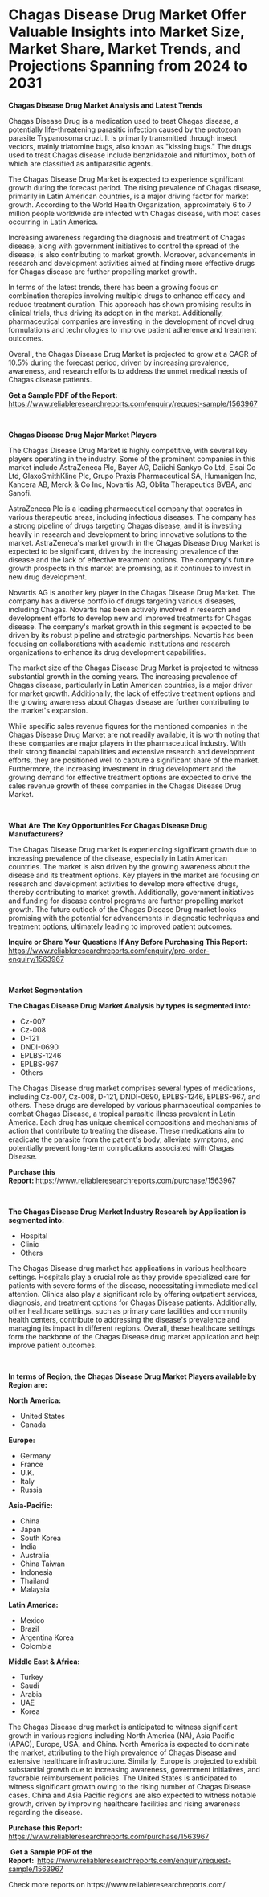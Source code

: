 <p><h1>Chagas Disease Drug Market Offer Valuable Insights into Market Size, Market Share, Market Trends, and Projections Spanning from 2024 to 2031</h1></p><p><strong>Chagas Disease Drug Market Analysis and Latest Trends</strong></p>
<p><p>Chagas Disease Drug is a medication used to treat Chagas disease, a potentially life-threatening parasitic infection caused by the protozoan parasite Trypanosoma cruzi. It is primarily transmitted through insect vectors, mainly triatomine bugs, also known as "kissing bugs." The drugs used to treat Chagas disease include benznidazole and nifurtimox, both of which are classified as antiparasitic agents.</p><p>The Chagas Disease Drug Market is expected to experience significant growth during the forecast period. The rising prevalence of Chagas disease, primarily in Latin American countries, is a major driving factor for market growth. According to the World Health Organization, approximately 6 to 7 million people worldwide are infected with Chagas disease, with most cases occurring in Latin America.</p><p>Increasing awareness regarding the diagnosis and treatment of Chagas disease, along with government initiatives to control the spread of the disease, is also contributing to market growth. Moreover, advancements in research and development activities aimed at finding more effective drugs for Chagas disease are further propelling market growth.</p><p>In terms of the latest trends, there has been a growing focus on combination therapies involving multiple drugs to enhance efficacy and reduce treatment duration. This approach has shown promising results in clinical trials, thus driving its adoption in the market. Additionally, pharmaceutical companies are investing in the development of novel drug formulations and technologies to improve patient adherence and treatment outcomes.</p><p>Overall, the Chagas Disease Drug Market is projected to grow at a CAGR of 10.5% during the forecast period, driven by increasing prevalence, awareness, and research efforts to address the unmet medical needs of Chagas disease patients.</p></p>
<p><strong>Get a Sample PDF of the Report:&nbsp;</strong> <a href="https://www.reliableresearchreports.com/enquiry/request-sample/1563967">https://www.reliableresearchreports.com/enquiry/request-sample/1563967</a></p>
<p>&nbsp;</p>
<p><strong>Chagas Disease Drug Major Market Players</strong></p>
<p><p>The Chagas Disease Drug Market is highly competitive, with several key players operating in the industry. Some of the prominent companies in this market include AstraZeneca Plc, Bayer AG, Daiichi Sankyo Co Ltd, Eisai Co Ltd, GlaxoSmithKline Plc, Grupo Praxis Pharmaceutical SA, Humanigen Inc, Kancera AB, Merck & Co Inc, Novartis AG, Oblita Therapeutics BVBA, and Sanofi.</p><p>AstraZeneca Plc is a leading pharmaceutical company that operates in various therapeutic areas, including infectious diseases. The company has a strong pipeline of drugs targeting Chagas disease, and it is investing heavily in research and development to bring innovative solutions to the market. AstraZeneca's market growth in the Chagas Disease Drug Market is expected to be significant, driven by the increasing prevalence of the disease and the lack of effective treatment options. The company's future growth prospects in this market are promising, as it continues to invest in new drug development.</p><p>Novartis AG is another key player in the Chagas Disease Drug Market. The company has a diverse portfolio of drugs targeting various diseases, including Chagas. Novartis has been actively involved in research and development efforts to develop new and improved treatments for Chagas disease. The company's market growth in this segment is expected to be driven by its robust pipeline and strategic partnerships. Novartis has been focusing on collaborations with academic institutions and research organizations to enhance its drug development capabilities.</p><p>The market size of the Chagas Disease Drug Market is projected to witness substantial growth in the coming years. The increasing prevalence of Chagas disease, particularly in Latin American countries, is a major driver for market growth. Additionally, the lack of effective treatment options and the growing awareness about Chagas disease are further contributing to the market's expansion.</p><p>While specific sales revenue figures for the mentioned companies in the Chagas Disease Drug Market are not readily available, it is worth noting that these companies are major players in the pharmaceutical industry. With their strong financial capabilities and extensive research and development efforts, they are positioned well to capture a significant share of the market. Furthermore, the increasing investment in drug development and the growing demand for effective treatment options are expected to drive the sales revenue growth of these companies in the Chagas Disease Drug Market.</p></p>
<p>&nbsp;</p>
<p><strong>What Are The Key Opportunities For Chagas Disease Drug Manufacturers?</strong></p>
<p><p>The Chagas Disease Drug market is experiencing significant growth due to increasing prevalence of the disease, especially in Latin American countries. The market is also driven by the growing awareness about the disease and its treatment options. Key players in the market are focusing on research and development activities to develop more effective drugs, thereby contributing to market growth. Additionally, government initiatives and funding for disease control programs are further propelling market growth. The future outlook of the Chagas Disease Drug market looks promising with the potential for advancements in diagnostic techniques and treatment options, ultimately leading to improved patient outcomes.</p></p>
<p><strong>Inquire or Share Your Questions If Any Before Purchasing This Report:</strong> <a href="https://www.reliableresearchreports.com/enquiry/pre-order-enquiry/1563967">https://www.reliableresearchreports.com/enquiry/pre-order-enquiry/1563967</a></p>
<p>&nbsp;</p>
<p><strong>Market Segmentation</strong></p>
<p><strong>The Chagas Disease Drug Market Analysis by types is segmented into:</strong></p>
<p><ul><li>Cz-007</li><li>Cz-008</li><li>D-121</li><li>DNDI-0690</li><li>EPLBS-1246</li><li>EPLBS-967</li><li>Others</li></ul></p>
<p><p>The Chagas Disease drug market comprises several types of medications, including Cz-007, Cz-008, D-121, DNDI-0690, EPLBS-1246, EPLBS-967, and others. These drugs are developed by various pharmaceutical companies to combat Chagas Disease, a tropical parasitic illness prevalent in Latin America. Each drug has unique chemical compositions and mechanisms of action that contribute to treating the disease. These medications aim to eradicate the parasite from the patient's body, alleviate symptoms, and potentially prevent long-term complications associated with Chagas Disease.</p></p>
<p><strong>Purchase this Report:&nbsp;</strong><a href="https://www.reliableresearchreports.com/purchase/1563967">https://www.reliableresearchreports.com/purchase/1563967</a></p>
<p>&nbsp;</p>
<p><strong>The Chagas Disease Drug Market Industry Research by Application is segmented into:</strong></p>
<p><ul><li>Hospital</li><li>Clinic</li><li>Others</li></ul></p>
<p><p>The Chagas Disease drug market has applications in various healthcare settings. Hospitals play a crucial role as they provide specialized care for patients with severe forms of the disease, necessitating immediate medical attention. Clinics also play a significant role by offering outpatient services, diagnosis, and treatment options for Chagas Disease patients. Additionally, other healthcare settings, such as primary care facilities and community health centers, contribute to addressing the disease's prevalence and managing its impact in different regions. Overall, these healthcare settings form the backbone of the Chagas Disease drug market application and help improve patient outcomes.</p></p>
<p>&nbsp;</p>
<p><strong>In terms of Region, the Chagas Disease Drug Market Players available by Region are:</strong></p>
<p>
    <p> <strong> North America: </strong>
        <ul>
            <li>United States</li>
            <li>Canada</li>
        </ul>
        </p> 
    <p> <strong> Europe: </strong>
        <ul>
            <li>Germany</li>
            <li>France</li>
            <li>U.K.</li>
            <li>Italy</li>
            <li>Russia</li>
        </ul>
        </p> 
    <p> <strong> Asia-Pacific: </strong>
        <ul>
            <li>China</li>
            <li>Japan</li>
            <li>South Korea</li>
            <li>India</li>
            <li>Australia</li>
            <li>China Taiwan</li>
            <li>Indonesia</li>
            <li>Thailand</li>
            <li>Malaysia</li>
        </ul>
        </p> 
    <p> <strong> Latin America: </strong>
        <ul>
            <li>Mexico</li>
            <li>Brazil</li>
            <li>Argentina Korea</li>
            <li>Colombia</li>
        </ul>
        </p> 
    <p> <strong> Middle East & Africa: </strong>
        <ul>
            <li>Turkey</li>
            <li>Saudi</li>
            <li>Arabia</li>
            <li>UAE</li>
            <li>Korea</li>
        </ul>
    </p>
    </p>
<p><p>The Chagas Disease drug market is anticipated to witness significant growth in various regions including North America (NA), Asia Pacific (APAC), Europe, USA, and China. North America is expected to dominate the market, attributing to the high prevalence of Chagas Disease and extensive healthcare infrastructure. Similarly, Europe is projected to exhibit substantial growth due to increasing awareness, government initiatives, and favorable reimbursement policies. The United States is anticipated to witness significant growth owing to the rising number of Chagas Disease cases. China and Asia Pacific regions are also expected to witness notable growth, driven by improving healthcare facilities and rising awareness regarding the disease.</p></p>
<p><strong>Purchase this Report: </strong><a href="https://www.reliableresearchreports.com/purchase/1563967">https://www.reliableresearchreports.com/purchase/1563967</a></p>
<p>&nbsp;<strong>Get a Sample PDF of the Report:&nbsp;&nbsp;</strong><a href="https://www.reliableresearchreports.com/enquiry/request-sample/1563967">https://www.reliableresearchreports.com/enquiry/request-sample/1563967</a></p>
<p><strong></strong></p>
<p>Check more reports on https://www.reliableresearchreports.com/</p>